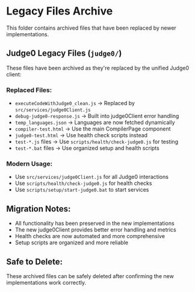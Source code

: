 # Legacy Files Archive

This folder contains archived files that have been replaced by newer implementations.

## Judge0 Legacy Files (`judge0/`)

These files have been archived as they're replaced by the unified Judge0 client:

### Replaced Files:
- `executeCodeWithJudge0_clean.js` → Replaced by `src/services/judge0Client.js`
- `debug-judge0-response.js` → Built into judge0Client error handling
- `temp_languages.json` → Languages are now fetched dynamically
- `compiler-test.html` → Use the main CompilerPage component
- `judge0-test.html` → Use health check scripts instead
- `test-*.js` files → Use `scripts/health/check-judge0.js` for testing
- `test-*.bat` files → Use organized setup and health scripts

### Modern Usage:
- Use `src/services/judge0Client.js` for all Judge0 interactions
- Use `scripts/health/check-judge0.js` for health checks
- Use `scripts/setup/start-judge0.bat` to start services

## Migration Notes:
- All functionality has been preserved in the new implementations
- The new judge0Client provides better error handling and metrics
- Health checks are now automated and more comprehensive
- Setup scripts are organized and more reliable

## Safe to Delete:
These archived files can be safely deleted after confirming the new implementations work correctly.